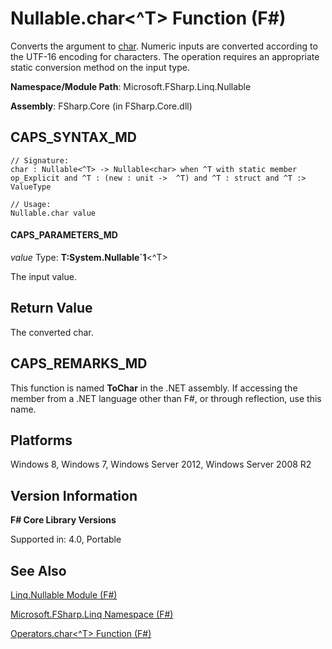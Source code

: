 # Nullable.char<^T> Function (F#)

Converts the argument to [char](http://msdn.microsoft.com/en-us/library/3627f475-985b-4b4e-94d2-14f217c04958). Numeric inputs are converted according to the UTF-16 encoding for characters. The operation requires an appropriate static conversion method on the input type.

**Namespace/Module Path**: Microsoft.FSharp.Linq.Nullable

**Assembly**: FSharp.Core (in FSharp.Core.dll)


## CAPS_SYNTAX_MD

```
// Signature:
char : Nullable<^T> -> Nullable<char> when ^T with static member op_Explicit and ^T : (new : unit ->  ^T) and ^T : struct and ^T :> ValueType

// Usage:
Nullable.char value
```

#### CAPS_PARAMETERS_MD
*value*
Type: **T:System.Nullable&#96;1**&lt;^T&gt;


The input value.




## Return Value
The converted char.


## CAPS_REMARKS_MD
This function is named **ToChar** in the .NET assembly. If accessing the member from a .NET language other than F#, or through reflection, use this name.


## Platforms
Windows 8, Windows 7, Windows Server 2012, Windows Server 2008 R2


## Version Information
**F# Core Library Versions**

Supported in: 4.0, Portable




## See Also
[Linq.Nullable Module &#40;F&#35;&#41;](Linq.Nullable+Module+%28F%23%29.md)

[Microsoft.FSharp.Linq Namespace &#40;F&#35;&#41;](Microsoft.FSharp.Linq+Namespace+%28F%23%29.md)

[Operators.char&#60;^T&#62; Function &#40;F&#35;&#41;](Operators.char+%5ET+Function+%28F%23%29.md)

